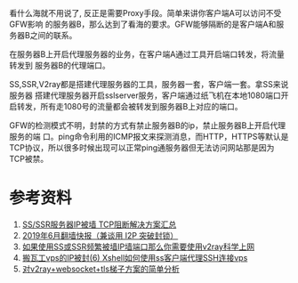   看什么海就不用说了, 反正是需要Proxy手段。简单来讲你客户端A可以访问不受GFW影响
的服务器B，那么达到了看海的要求。GFW能够隔断的是客户端A和服务器B之间的联系。

  在服务器B上开启代理服务器的业务，在客户端A通过工具开启端口转发，将流量转发到
服务器B的代理端口。

  SS,SSR,V2ray都是搭建代理服务器的工具，服务器一套，客户端一套。拿SS来说服务器
搭建代理服务器开启sslserver服务，客户端通过纸飞机在本地1080端口开启转发，所有走1080号的流量都会被转发到服务器B上对应的端口。

  GFW的检测模式不明，封禁的方式有禁止服务器B的ip，禁止服务器B上开启代理服务的端
口。ping命令利用的ICMP报文来探测消息，而HTTP，HTTPS等默认是TCP协议，所以很多时候出现可以正常ping通服务器但无法访问网站那是因为TCP被禁。

# 参考资料
1. [SS/SSR服务器IP被墙 TCP阻断解决方案汇总](https://ssr.tools/780)
2. [2019年6月翻墙快报（兼谈用 I2P 突破封锁）](https://program-think.blogspot.com/2019/06/gfw-news.html)
3. [如果使用SS或SSR频繁被墙IP墙端口那么你需要使用v2ray科学上网](https://glorystar.me/archives/v2ray-1.html)
4. [搬瓦工vps的IP被封(6) Xshell如何使用ss客户端代理SSH连接vps](https://eveaz.com/1096.html)
5. [对v2ray+websocket+tls梯子方案的简单分析](http://wangyufeng.org/2019/06/25/post-20190338/)
